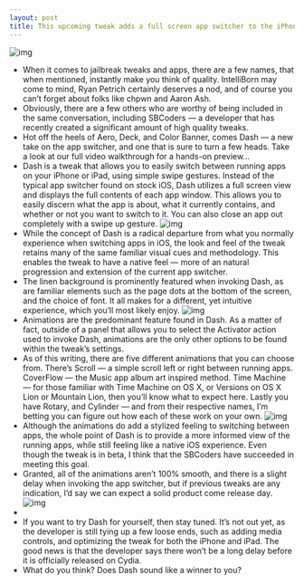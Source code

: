 ```yaml
---
layout: post
title: This upcoming tweak adds a full screen app switcher to the iPhone and iPad
---
```

![img](http://media.idownloadblog.com/wp-content/uploads/2012/08/Dash-08.png)
* When it comes to jailbreak tweaks and apps, there are a few names, that when mentioned, instantly make you think of quality. IntelliBorn may come to mind, Ryan Petrich certainly deserves a nod, and of course you can’t forget about folks like chpwn and Aaron Ash.
* Obviously, there are a few others who are worthy of being included in the same conversation, including SBCoders — a developer that has recently created a significant amount of high quality tweaks.
* Hot off the heels of Aero, Deck, and Color Banner, comes Dash — a new take on the app switcher, and one that is sure to turn a few heads. Take a look at our full video walkthrough for a hands-on preview…
* Dash is a tweak that allows you to easily switch between running apps on your iPhone or iPad, using simple swipe gestures. Instead of the typical app switcher found on stock iOS, Dash utilizes a full screen view and displays the full contents of each app window. This allows you to easily discern what the app is about, what it currently contains, and whether or not you want to switch to it. You can also close an app out completely with a swipe up gesture.
![img](http://media.idownloadblog.com/wp-content/uploads/2012/08/Dash-09.png)
* While the concept of Dash is a radical departure from what you normally experience when switching apps in iOS, the look and feel of the tweak retains many of the same familiar visual cues and methodology. This enables the tweak to have a native feel — more of an natural progression and extension of the current app switcher.
* The linen background is prominently featured when invoking Dash, as are familiar elements such as the page dots at the bottom of the screen, and the choice of font. It all makes for a different, yet intuitive experience, which you’ll most likely enjoy.
![img](http://media.idownloadblog.com/wp-content/uploads/2012/08/Dash-01.png)
* Animations are the predominant feature found in Dash. As a matter of fact, outside of a panel that allows you to select the Activator action used to invoke Dash, animations are the only other options to be found within the tweak’s settings.
* As of this writing, there are five different animations that you can choose from. There’s Scroll — a simple scroll left or right between running apps. CoverFlow — the Music app album art inspired method. Time Machine — for those familiar with Time Machine on OS X, or Versions on OS X Lion or Mountain Lion, then you’ll know what to expect here. Lastly you have Rotary, and Cylinder — and from their respective names, I’m betting you can figure out how each of these work on your own.
![img](http://media.idownloadblog.com/wp-content/uploads/2012/08/Dash-05.png)
* Although the animations do add a stylized feeling to switching between apps, the whole point of Dash is to provide a more informed view of the running apps, while still feeling like a native iOS experience. Even though the tweak is in beta, I think that the SBCoders have succeeded in meeting this goal.
* Granted, all of the animations aren’t 100% smooth, and there is a slight delay when invoking the app switcher, but if previous tweaks are any indication, I’d say we can expect a solid product come release day.
![img](http://media.idownloadblog.com/wp-content/uploads/2012/08/Dash-07.png)
*  
* If you want to try Dash for yourself, then stay tuned. It’s not out yet, as the developer is still tying up a few loose ends, such as adding media controls, and optimizing the tweak for both the iPhone and iPad. The good news is that the developer says there won’t be a long delay before it is officially released on Cydia.
* What do you think? Does Dash sound like a winner to you?

